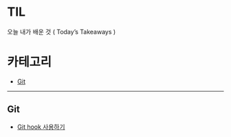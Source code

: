 # TIL
오늘 내가 배운 것 ( Today’s Takeaways )

# 카테고리
- [Git](#git)
---

## Git
- [Git hook 사용하기](./git/Git-hook-사용하기.md)